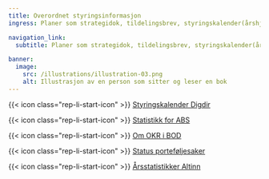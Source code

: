 ```yaml
---
title: Overordnet styringsinformasjon
ingress: Planer som strategidok, tildelingsbrev, styringskalender(årshjul) m.m.

navigation_link:
  subtitle: Planer som strategidok, tildelingsbrev, styringskalender(årshjul) m.m.

banner:
  image:
    src: /illustrations/illustration-03.png
    alt: Illustrasjon av en person som sitter og leser en bok
---
```


{{< icon class="rep-li-start-icon" >}} [Styringskalender Digdir](https://digdir.sharepoint.com/:x:/r/sites/intranettfiler/Delte%20dokumenter/Styringskalender%20Digdir%202024.xlsx?d=w636f009c23ad4f97b00c2df37affbc97&csf=1&web=1&e=M8qKnE)

{{< icon class="rep-li-start-icon" >}} [Statistikk for ABS](https://digdir.sharepoint.com/sites/DigdirDGT/Delte%20dokumenter/Forms/AllItems.aspx?csf=1&web=1&e=UqS5VZ&cid=e76ecb9a%2D0ba9%2D4be0%2D9065%2Da1f068027f85&RootFolder=%2Fsites%2FDigdirDGT%2FDelte%20dokumenter%2FStatistikk%20fra%20ABS&FolderCTID=0x0120004EA8294F9ADB674FAAB36A65F01170FF)

{{< icon class="rep-li-start-icon" >}} [Om OKR i BOD](https://baksia.digdir.no/teams/okr/)

{{< icon class="rep-li-start-icon" >}} [Status porteføljesaker](https://github.com/digdir/portfolio/issues?q=is%3Aopen+sort%3Aupdated-desc)

{{< icon class="rep-li-start-icon" >}} [Årsstatistikker Altinn](https://samarbeid.digdir.no/altinn/statistikk-altinn/2388)
